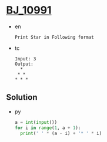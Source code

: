 # [BJ_10991](https://acmicpc.net/problem/10991)

* en

  ```en
  Print Star in Following format
  ```

* tc

  ```tc
  Input: 3
  Output:
    *
   * *
  * * *
  ```

## Solution

* py

  ```py
  a = int(input())
  for i in range(1, a + 1):
    print(' ' * (a - i) + '* ' * i)
  ```
